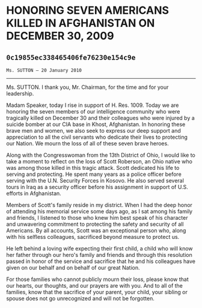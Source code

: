 # HONORING SEVEN AMERICANS KILLED IN AFGHANISTAN ON DECEMBER 30, 2009
## `0c19855ec338465406fe76230e154c9e`
`Ms. SUTTON — 20 January 2010`

---


Ms. SUTTON. I thank you, Mr. Chairman, for the time and for your 
leadership.

Madam Speaker, today I rise in support of H. Res. 1009. Today we are 
honoring the seven members of our intelligence community who were 
tragically killed on December 30 and their colleagues who were injured 
by a suicide bomber at our CIA base in Khost, Afghanistan. In honoring 
these brave men and women, we also seek to express our deep support and 
appreciation to all the civil servants who dedicate their lives to 
protecting our Nation. We mourn the loss of all of these seven brave 
heroes.

Along with the Congresswoman from the 13th District of Ohio, I would 
like to take a moment to reflect on the loss of Scott Roberson, an Ohio 
native who was among those killed in this tragic attack. Scott 
dedicated his life to serving and protecting. He spent many years as a 
police officer before serving with the U.N. Security Forces in Kosovo. 
He also served several tours in Iraq as a security officer before his 
assignment in support of U.S. efforts in Afghanistan.

Members of Scott's family reside in my district. When I had the deep 
honor of attending his memorial service some days ago, as I sat among 
his family and friends, I listened to those who knew him best speak of 
his character and unwavering commitment to protecting the safety and 
security of all Americans. By all accounts, Scott was an exceptional 
person who, along with his selfless colleagues, sacrificed beyond 
measure to protect us.

He left behind a loving wife expecting their first child, a child who 
will know her father through our hero's family and friends and through 
this resolution passed in honor of the service and sacrifice that he 
and his colleagues have given on our behalf and on behalf of our great 
Nation.

For those families who cannot publicly mourn their loss, please know 
that our hearts, our thoughts, and our prayers are with you. And to all 
of the families, know that the sacrifice of your parent, your child, 
your sibling or spouse does not go unrecognized and will not be 
forgotten.